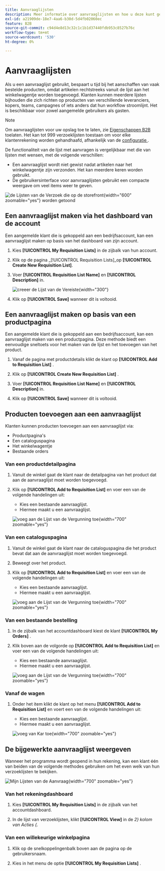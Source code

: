```yaml
---
title: Aanvraaglijsten
description: Meer informatie over aanvraaglijsten en hoe u deze kunt gebruiken om vaak bestelde producten aan het winkelwagentje toe te voegen.
exl-id: a21909de-18e7-4aa6-b30d-5d4fb02060ec
feature: B2B
source-git-commit: c94d4e8d13c32c1c1b1d37440fdb953c8527b76c
workflow-type: tm+mt
source-wordcount: '530'
ht-degree: 0%

---
```


# Aanvraaglijsten

Als u een aanvraaglijst gebruikt, bespaart u tijd bij het aanschaffen van vaak bestelde producten, omdat artikelen rechtstreeks vanuit de lijst aan het winkelwagentje worden toegevoegd. Klanten kunnen meerdere lijsten bijhouden die zich richten op producten van verschillende leveranciers, kopers, teams, campagnes of iets anders dat hun workflow stroomlijnt. Het is beschikbaar voor zowel aangemelde gebruikers als gasten.

>[!NOTE]
>
>Om aanvraaglijsten voor uw opslag toe te laten, zie [ Eigenschappen B2B ](enable-basic-features.md) toelaten. Het kan tot 999 verzoeklijsten toestaan om voor elke klantenrekening worden gehandhaafd, afhankelijk van de [ configuratie ](configure-requisition-lists.md).

De functionaliteit van de lijst met aanvragen is vergelijkbaar met die van lijsten met wensen, met de volgende verschillen:

- Een aanvraaglijst wordt niet gewist nadat artikelen naar het winkelwagentje zijn verzonden. Het kan meerdere keren worden gebruikt.
- De gebruikersinterface voor aanvraaglijsten gebruikt een compacte weergave om veel items weer te geven.

![ de Lijsten van de Verzoek die op de storefront ](./assets/account-dashboard-my-requisition-lists.png){width="600" zoomable="yes"} worden getoond

## Een aanvraaglijst maken via het dashboard van de account

Een aangemelde klant die is gekoppeld aan een bedrijfsaccount, kan een aanvraaglijst maken op basis van het dashboard van zijn account.

1. Kies **[!UICONTROL My Requisition Lists]** in de zijbalk van hun account.

1. Klik op de pagina _[!UICONTROL Requisition Lists]_op **[!UICONTROL Create New Requisition List]**.

1. Voer **[!UICONTROL Requisition List Name]** en **[!UICONTROL Description]** in.

   ![ creeer de Lijst van de Vereiste ](./assets/requisition-list-create.png){width="300"}

1. Klik op **[!UICONTROL Save]** wanneer dit is voltooid.

## Een aanvraaglijst maken op basis van een productpagina

Een aangemelde klant die is gekoppeld aan een bedrijfsaccount, kan een aanvraaglijst maken van een productpagina. Deze methode biedt een eenvoudige sneltoets voor het maken van de lijst en het toevoegen van het product.

1. Vanaf de pagina met productdetails klikt de klant op **[!UICONTROL Add to Requisition List]** .

1. Klik op **[!UICONTROL Create New Requisition List]** .

1. Voer **[!UICONTROL Requisition List Name]** en **[!UICONTROL Description]** in.

1. Klik op **[!UICONTROL Save]** wanneer dit is voltooid.

## Producten toevoegen aan een aanvraaglijst

Klanten kunnen producten toevoegen aan een aanvraaglijst via:

- Productpagina&#39;s
- Een cataloguspagina
- Het winkelwagentje
- Bestaande orders

### Van een productdetailpagina

1. Vanuit de winkel gaat de klant naar de detailpagina van het product dat aan de aanvraaglijst moet worden toegevoegd.

1. Klik op **[!UICONTROL Add to Requisition List]** en voer een van de volgende handelingen uit:

   - Kies een bestaande aanvraaglijst.
   - Hiermee maakt u een aanvraaglijst.

   ![ voeg aan de Lijst van de Vergunning toe ](./assets/requisition-list-product-detail.png){width="700" zoomable="yes"}

### Van een cataloguspagina

1. Vanuit de winkel gaat de klant naar de cataloguspagina die het product bevat dat aan de aanvraaglijst moet worden toegevoegd.

1. Beweegt over het product.

1. Klik op **[!UICONTROL Add to Requisition List]** en voer een van de volgende handelingen uit:

   - Kies een bestaande aanvraaglijst.
   - Hiermee maakt u een aanvraaglijst.

   ![ voeg aan de Lijst van de Vergunning toe ](./assets/requisition-list-add-product.png){width="700" zoomable="yes"}

### Van een bestaande bestelling

1. In de zijbalk van het accountdashboard kiest de klant **[!UICONTROL My Orders]** .

1. Klik boven aan de volgorde op **[!UICONTROL Add to Requisition List]** en voer een van de volgende handelingen uit:

   - Kies een bestaande aanvraaglijst.
   - Hiermee maakt u een aanvraaglijst.

   ![ voeg aan de Lijst van de Vergunning toe ](./assets/requisition-list-add-from-order.png){width="700" zoomable="yes"}

### Vanaf de wagen

1. Onder het item klikt de klant op het menu **[!UICONTROL Add to Requisition List]** en voert een van de volgende handelingen uit:

   - Kies een bestaande aanvraaglijst.
   - Hiermee maakt u een aanvraaglijst.

   ![ voeg van Kar toe ](./assets/requisition-list-add-from-cart.png){width="700" zoomable="yes"}

## De bijgewerkte aanvraaglijst weergeven

Wanneer het programma wordt geopend in hun rekening, kan een klant één van beiden van de volgende methodes gebruiken om het even welk van hun verzoeklijsten te bekijken.

![ Mijn Lijsten van de Aanvraag ](./assets/requisition-lists-menu-select-storefront.png){width="700" zoomable="yes"}

### Van het rekeningdashboard

1. Kies **[!UICONTROL My Requisition Lists]** in de zijbalk van het accountdashboard.

1. In de lijst van verzoeklijsten, klikt **[!UICONTROL View]** in de _2} kolom van Acties {._

### Van een willekeurige winkelpagina

1. Klik op de snelkoppelingenbalk boven aan de pagina op de gebruikersnaam.

1. Kies in het menu de optie **[!UICONTROL My Requisition Lists]** .
